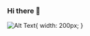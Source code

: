 ### Hi there 👋

![Alt Text](https://cdn.dribbble.com/users/1162077/screenshots/3848914/media/7ed7d5ca074b48b328150e5a231e8d1f.gif){ width: 200px; }
<!--
**Finnthahooman/Finnthahooman** is a ✨ _special_ ✨ repository because its `README.md` (this file) appears on your GitHub profile.

Here are some ideas to get you started:

- 🔭 I’m currently working on ...
- 🌱 I’m currently learning ...
- 👯 I’m looking to collaborate on ...
- 🤔 I’m looking for help with ...
- 💬 Ask me about ...
- 📫 How to reach me: ...
- 😄 Pronouns: ...
- ⚡ Fun fact: ...
-->
